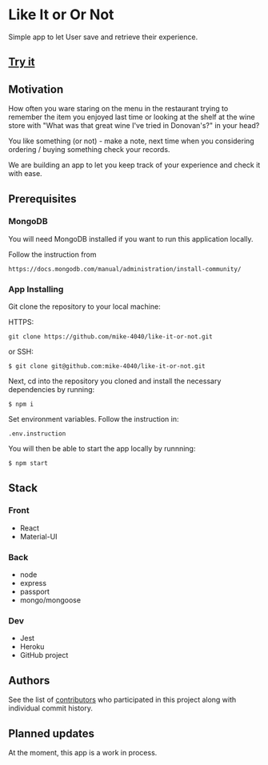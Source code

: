 # Like It or Or Not

Simple app to let User save and retrieve their experience.
## [Try it](https://ka-mk-lion.herokuapp.com/)

## Motivation
How often you ware staring on the menu in the restaurant trying to remember the item you enjoyed last time or looking at the shelf at the wine store with "What was that great wine I've tried in Donovan's?" in your head?

You like something (or not) - make a note, next time when you considering ordering / buying something check your records.

We are building an app to let you keep track of your experience and check it with ease.


## Prerequisites

### MongoDB
You will need MongoDB installed if you want to run this application locally.

Follow the instruction from
````
https://docs.mongodb.com/manual/administration/install-community/
````

### App Installing

Git clone the repository to your local machine: 

HTTPS:
```
git clone https://github.com/mike-4040/like-it-or-not.git
```
or SSH:
````
$ git clone git@github.com:mike-4040/like-it-or-not.git
````

Next, cd into the repository you cloned and install the necessary dependencies by running:
````
$ npm i
````

Set environment variables. Follow the instruction in:
````
.env.instruction
````

You will then be able to start the app locally by runnning:
````
$ npm start
````

## Stack
### Front
- React
- Material-UI

### Back
- node
- express
- passport
- mongo/mongoose

### Dev
- Jest
- Heroku
- GitHub project

## Authors

See the list of [contributors](https://github.com/mike-4040/like-it-or-not/graphs/contributors) who participated in this project along with individual commit history. 

## Planned updates

At the moment, this app is a work in process.
